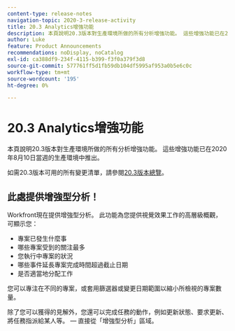 ```yaml
---
content-type: release-notes
navigation-topic: 2020-3-release-activity
title: 20.3 Analytics增強功能
description: 本頁說明20.3版本對生產環境所做的所有分析增強功能。 這些增強功能已在2020年8月10日當週的生產環境中推出。
author: Luke
feature: Product Announcements
recommendations: noDisplay, noCatalog
exl-id: ca388df9-234f-4115-b399-f3f0a379f3d8
source-git-commit: 577761ff5d1fb59db104df5995af953a0b5e6c0c
workflow-type: tm+mt
source-wordcount: '195'
ht-degree: 0%

---
```


# 20.3 Analytics增強功能

本頁說明20.3版本對生產環境所做的所有分析增強功能。 這些增強功能已在2020年8月10日當週的生產環境中推出。

如需20.3版本可用的所有變更清單，請參閱[20.3版本總覽](../../../product-announcements/product-releases/20.3-release-activity/20-3-release-overview.md)。

## 此處提供增強型分析！

Workfront現在提供增強型分析。 此功能為您提供視覺效果工作的高層級概觀，可顯示您：

* 專案已發生什麼事
* 哪些專案受到的關注最多
* 您執行中專案的狀況
* 哪些事件延長專案完成時間超過截止日期
* 是否適當地分配工作

您可以專注在不同的專案，或套用篩選器或變更日期範圍以縮小所檢視的專案數量。

除了您可以獲得的見解外，您還可以完成任務的動作，例如更新狀態、要求更新、將任務指派給某人等。 — 直接從「增強型分析」區域。


